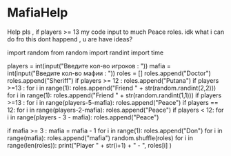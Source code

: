 # MafiaHelp
Help pls , if players >= 13 my code input to much Peace roles. idk what i can do fro this dont happend , u are have ideas?

import random
from random import randint
import time


players = int(input("Введите кол-во игроков : "))
mafia = int(input("Введите кол-во мафии : "))
roles = []
roles.append("Doctor")
roles.append("Sheriff")
if players >= 12 :
    roles.append("Putana")
if players >=13 :
	for i in range(1):
		roles.append("Friend "  + str(random.randint(2,2)))
	for i in range(1):
		roles.append("Friend "  + str(random.randint(1,1)))
if players >=13 :
	for i in range(players-5-mafia):
		roles.append("Peace")
if players == 12:
	for i in range(players-2-mafia):
		roles.append("Peace")
if players < 12:
	for i in range(players - 3 - mafia):
		roles.append("Peace")
	
if mafia >= 3 :
	mafia = mafia - 1
	for i in range(1):
		roles.append("Don")
for i in range(mafia):
	roles.append("mafia")
random.shuffle(roles)
for i in range(len(roles)):
	print("Player " + str(i+1) + " - ", roles[i] )
